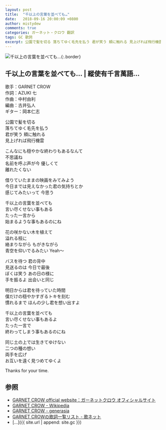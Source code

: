 ```yaml
---
layout: post
title:  "千以上の言葉を並べても…"
date:   2018-09-16 20:00:09 +0800
author: mistydew
comments: true
categories: ガーネット・クロウ 翻訳
tags: GC 歌詞
excerpt: 公園で髪を切る 落ちてゆく毛先を払う 君が笑う 頬に触れる 見上げれば飛行機雲
---
```

![千以上の言葉を並べても…](https://raw.githubusercontent.com/mistydew/gc2/master/cover/single/SG04_千以上の言葉を並べても….jpg){:.border}

## 千以上の言葉を並べても… | 縱使有千言萬語...

歌手：GARNET CROW<br>
作詞：AZUKI 七<br>
作曲：中村由利<br>
編曲：古井弘人<br>
ギター：岡本仁志

公園で髪を切る<br>
落ちてゆく毛先を払う<br>
君が笑う 頬に触れる<br>
見上げれば飛行機雲

こんなにも穏やかな終わりもあるなんて<br>
不思議ね<br>
名前を呼ぶ声が今 優しくて<br>
離れたくない

借りていたままの映画をみてみよう<br>
今日までは見えなかった君の気持ちとか<br>
感じてみたいって 今思う

千以上の言葉を並べても<br>
言い尽くせない事もある<br>
たった一言から<br>
始まるような事もあるのにね

花の咲かない木を植えて<br>
溢れる枝に<br>
絡まりながら もがきながら<br>
青空を仰いでるみたい Yeah～

バスを待つ 君の背中<br>
見送るのは 今日で最後<br>
ぼくは笑う あの日の様に<br>
手を振るよ 出会いと同じ

明日からは君を待っていた時間<br>
僕だけの穏やかすぎるトキを刻む<br>
慣れるまで ほんの少し君を想い出すよ

千以上の言葉を並べても<br>
言い尽くせない事もあるよ<br>
たった一言で<br>
終わってしまう事もあるのにね

同じ土の上では生きてゆけない<br>
二つの種の想い<br>
両手を広げ<br>
お互いを遠く見つめてゆくよ

Thanks for your time.

## 参照
* [GARNET CROW official website：ガーネットクロウ オフィシャルサイト](http://www.garnetcrow.com)
* [GARNET CROW - Wikipedia](https://ja.wikipedia.org/wiki/GARNET_CROW)
* [GARNET CROW - generasia](https://www.generasia.com/wiki/GARNET_CROW)
* [GARNET CROWの歌詞一覧リスト - 歌ネット](https://www.uta-net.com/artist/344)
* [...]({{ site.url | append: site.gc }})
